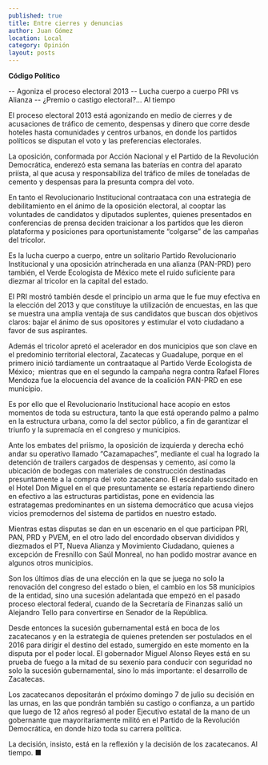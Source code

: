 ```yaml
---
published: true
title: Entre cierres y denuncias
author: Juan Gómez
location: Local
category: Opinión
layout: posts
---
```


**Código Político**

-- Agoniza el proceso electoral 2013
-- Lucha cuerpo a cuerpo PRI vs Alianza
-- ¿Premio o castigo electoral?... Al tiempo

El proceso electoral 2013 está agonizando en medio de cierres y de acusaciones de tráfico de cemento, despensas y dinero que corre desde hoteles hasta comunidades y centros urbanos, en donde los partidos políticos se disputan el voto y las preferencias electorales.

La oposición, conformada por Acción Nacional y el Partido de la Revolución Democrática, enderezó esta semana las baterías en contra del aparato priísta, al que acusa y responsabiliza del tráfico de miles de toneladas de cemento y despensas para la presunta compra del voto.

En tanto el Revolucionario Institucional contraataca con una estrategia de debilitamiento en el ánimo de la oposición electoral, al cooptar las voluntades de candidatos y diputados suplentes, quienes presentados en conferencias de prensa deciden traicionar a los partidos que les dieron plataforma y posiciones para oportunistamente “colgarse” de las campañas del tricolor.

Es la lucha cuerpo a cuerpo, entre un solitario Partido Revolucionario Institucional y una oposición atrincherada en una alianza (PAN-PRD) pero también, el Verde Ecologista de México mete el ruido suficiente para diezmar al tricolor en la capital del estado.

El PRI mostró también desde el principio un arma que le fue muy efectiva en la elección del 2013 y que constituye la utilización de encuestas, en las que se muestra una amplia ventaja de sus candidatos que buscan dos objetivos claros: bajar el ánimo de sus opositores y estimular el voto ciudadano a favor de sus aspirantes.

Además el tricolor apretó el acelerador en dos municipios que son clave en el predominio territorial electoral, Zacatecas y Guadalupe, porque en el primero inició tardíamente un contraataque al Partido Verde Ecologista de México;  mientras que en el segundo la campaña negra contra Rafael Flores Mendoza fue la elocuencia del avance de la coalición PAN-PRD en ese municipio.

Es por ello que el Revolucionario Institucional hace acopio en estos momentos de toda su estructura, tanto la que está operando palmo a palmo en la estructura urbana, como la del sector público, a fin de garantizar el triunfo y la supremacía en el congreso y municipios.

Ante los embates del priísmo, la oposición de izquierda y derecha echó andar su operativo llamado “Cazamapaches”, mediante el cual ha logrado la detención de trailers cargados de despensas y cemento, así como la ubicación de bodegas con materiales de construcción destinadas presuntamente a la compra del voto zacatecano.
El escándalo suscitado en el Hotel Don Miguel en el que presuntamente se estaría repartiendo dinero en efectivo a las estructuras partidistas, pone en evidencia las estratagemas predominantes en un sistema democrático que acusa viejos vicios premodernos del sistema de partidos en nuestro estado.

Mientras estas disputas se dan en un escenario en el que participan PRI, PAN, PRD y PVEM, en el otro lado del encordado observan divididos y diezmados el PT, Nueva Alianza y Movimiento Ciudadano, quienes a excepción de Fresnillo con Saúl Monreal, no han podido mostrar avance en algunos otros municipios.

Son los últimos días de una elección en la que se juega no solo la renovación del congreso del estado o bien, el cambio en los 58 municipios de la entidad, sino una sucesión adelantada que empezó en el pasado proceso electoral federal, cuando de la Secretaría de Finanzas salió un Alejandro Tello para convertirse en Senador de la República.

Desde entonces la sucesión gubernamental está en boca de los zacatecanos y en la estrategia de quienes pretenden ser postulados en el 2016 para dirigir el destino del estado, sumergido en este momento en la disputa por el poder local.
El gobernador Miguel Alonso Reyes está en su prueba de fuego a la mitad de su sexenio para conducir con seguridad no solo la sucesión gubernamental, sino lo más importante: el desarrollo de Zacatecas.

Los zacatecanos depositarán el próximo domingo 7 de julio su decisión en las urnas, en las que pondrán también su castigo o confianza, a un partido que luego de 12 años regresó al poder Ejecutivo estatal de la mano de un gobernante que mayoritariamente militó en el Partido de la Revolución Democrática, en donde hizo toda su carrera política.

La decisión, insisto, está en la reflexión y la decisión de los zacatecanos.
Al tiempo. ■
